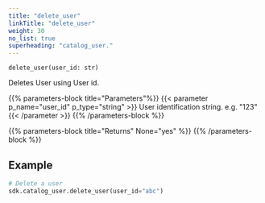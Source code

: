 ```yaml
---
title: "delete_user"
linkTitle: "delete_user"
weight: 30
no_list: true
superheading: "catalog_user."
---
```


<!-- TODO -->

``delete_user(user_id: str)``

Deletes User using User id.

{{% parameters-block  title="Parameters"%}}
{{< parameter p_name="user_id" p_type="string" >}}
User identification string. e.g. "123"
{{< /parameter >}}
{{% /parameters-block %}}

{{% parameters-block title="Returns" None="yes" %}}
{{% /parameters-block %}}

## Example

```python
# Delete a user
sdk.catalog_user.delete_user(user_id="abc")
```
